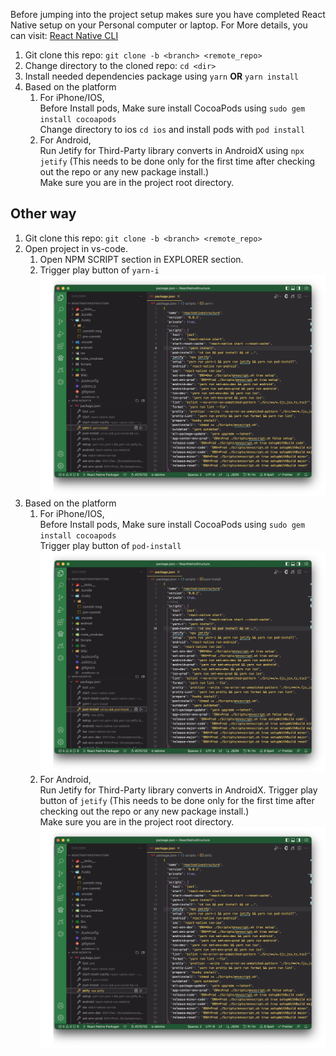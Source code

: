 Before jumping into the project setup makes sure you have completed React Native setup on your Personal computer or laptop. For More details, you can visit: [React Native CLI](https://facebook.github.io/react-native/docs/getting-started)

1. Git clone this repo: `git clone -b <branch> <remote_repo>`
1. Change directory to the cloned repo: `cd <dir>`
1. Install needed dependencies package using `yarn` **OR** `yarn install`
1. Based on the platform
   1. For iPhone/IOS,
      <br/>Before Install pods, Make sure install CocoaPods using `sudo gem install cocoapods`
      <br/>Change directory to ios `cd ios` and install pods with `pod install`
   1. For Android,
      <br/>Run Jetify for Third-Party library converts in AndroidX using `npx jetify` (This needs to be done only for the first time after checking out the repo or any new package install.)
      <br/>Make sure you are in the project root directory.

## Other way

1. Git clone this repo: `git clone -b <branch> <remote_repo>`
1. Open project in vs-code.
   1. Open NPM SCRIPT section in EXPLORER section.
   1. Trigger play button of `yarn-i`
      <br /><img src="./screenshot/project_setup_npm_install.png" alt="alt text"/>
1. Based on the platform
   1. For iPhone/IOS,
      <br/>Before Install pods, Make sure install CocoaPods using `sudo gem install cocoapods`
      <br/>Trigger play button of `pod-install`
      <br /><img src="./screenshot/project_setup_pod_install.png" alt="alt text"/>
   1. For Android,
      <br/>Run Jetify for Third-Party library converts in AndroidX. Trigger play button of `jetify` (This needs to be done only for the first time after checking out the repo or any new package install.)
      <br/>Make sure you are in the project root directory.
      <br /><img src="./screenshot/project_setup_jetify.png" alt="alt text"/>
